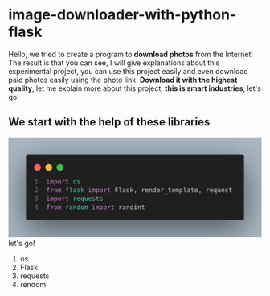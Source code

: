 # image-downloader-with-python-flask
Hello, we tried to create a program to **download photos** from the Internet! The result is that you can see, I will give explanations about this experimental project, you can use this project easily and even download paid photos easily using the photo link. **Download it with the highest quality**, let me explain more about this project, **this is smart industries**, let's go!


## We start with the help of these libraries
![import](./assest/code-1.png)
let's go!

1. os
2. Flask
3. requests
4. rendom